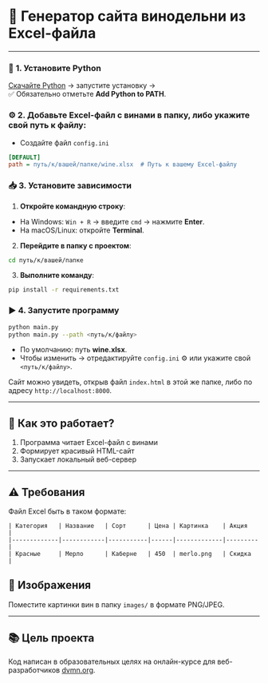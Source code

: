 # 🍷 Генератор сайта винодельни из Excel-файла

---

### 🐍 **1. Установите Python**
[Скачайте Python](https://www.python.org/downloads/) → запустите установку →  
✅ Обязательно отметьте **Add Python to PATH**.

### ⚙️ **2. Добавьте Excel-файл с винами в папку, либо укажите свой путь к файлу**:
- Создайте файл `config.ini`
```ini
[DEFAULT]
path = путь/к/вашей/папке/wine.xlsx  # Путь к вашему Excel-файлу
```

### 📥 **3. Установите зависимости**
1. **Откройте командную строку**:
- На Windows: `Win + R` → введите `cmd` → нажмите **Enter**.
- На macOS/Linux: откройте **Terminal**.
2. **Перейдите в папку с проектом**:
```bash
cd путь/к/вашей/папке
```
3. **Выполните команду**:
```bash
pip install -r requirements.txt
```

### ▶️ **4. Запустите программу**
```bash
python main.py
python main.py --path <путь/к/файлу>
```
- По умолчанию: путь **wine.xlsx**.
- Чтобы изменить → отредактируйте `config.ini` ⚙️ или укажите свой `<путь/к/файлу>`.

Сайт можно увидеть, открыв файл `index.html` в этой же папке, либо по адресу `http://localhost:8000`.

---

## 📌 **Как это работает?**
1. Программа читает Excel-файл с винами
2. Формирует красивый HTML-сайт
3. Запускает локальный веб-сервер

---

## ⚠️ **Требования**
Файл Excel быть в таком формате:
```
| Категория   | Название   | Сорт      | Цена | Картинка    | Акция   |
|-------------|------------|-----------|------|-------------|---------|
| Красные     | Мерло      | Каберне   | 450  | merlo.png   | Скидка  |
```

## 📸 **Изображения**
Поместите картинки вин в папку `images/` в формате PNG/JPEG.  

---

## 📚 **Цель проекта**

Код написан в образовательных целях на онлайн-курсе для веб-разработчиков [dvmn.org](https://dvmn.org/).